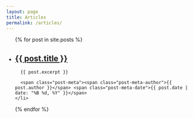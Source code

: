 ```yaml
---
layout: page
title: Articles
permalink: /articles/
---
```


<ul class="post-list">
  {% for post in site.posts %}
    <li>
      <h2>
        <a class="post-link" href="{{ post.url | prepend: site.baseurl }}">{{ post.title }}</a>
      </h2>

      {{ post.excerpt }}
    
      <span class="post-meta"><span class="post-meta-author">{{ post.author }}</span> <span class="post-meta-date">{{ post.date | date: "%B %d, %Y" }}</span>
    </li>
  {% endfor %}
</ul>
